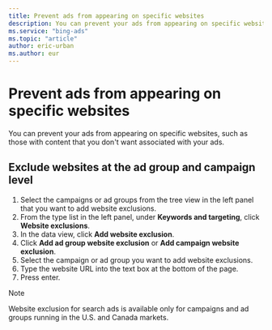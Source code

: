 ```yaml
---
title: Prevent ads from appearing on specific websites
description: You can prevent your ads from appearing on specific websites with Microsoft Advertising Editor.
ms.service: "bing-ads"
ms.topic: "article"
author: eric-urban
ms.author: eur
---
```


# Prevent ads from appearing on specific websites

You can prevent your ads from appearing on specific websites, such as those with content that you don't want associated with your ads.

## Exclude websites at the ad group and campaign level
1. Select the campaigns or ad groups from the tree view in the left panel that you want to add website exclusions.
1. From the type list in the left panel, under **Keywords and targeting**, click **Website exclusions**.
1. In the data view, click **Add website exclusion**.
1. Click **Add ad group website exclusion** or **Add campaign website exclusion**.
1. Select the campaign or ad group you want to add website exclusions.
1. Type the website URL into the text box at the bottom of the page.
1. Press enter.

> [!NOTE]
> Website exclusion for search ads is available only for campaigns and ad groups running in the U.S. and Canada markets.


